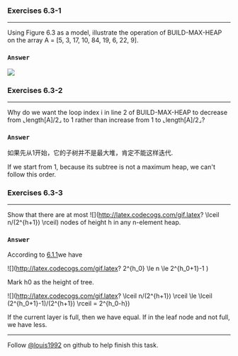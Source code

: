 ### Exercises 6.3-1
***
Using Figure 6.3 as a model, illustrate the operation of BUILD-MAX-HEAP on the array A = [5, 3, 17, 10, 84, 19, 6, 22, 9].

### `Answer`
![](./repo/s3/1.png)


### Exercises 6.3-2
***
Why do we want the loop index i in line 2 of BUILD-MAX-HEAP to decrease from ⌞length[A]/2⌟ to 1 rather than increase from 1 to ⌞length[A]/2⌟?

### `Answer`
如果先从1开始，它的子树并不是最大堆，肯定不能这样迭代.

If we start from 1, because its subtree is not a maximum heap, we can't follow this order.

### Exercises 6.3-3
***
Show that there are at most ![](http://latex.codecogs.com/gif.latex? \\lceil n/\(2^{h+1}\) \\rceil) nodes of height h in any n-element heap.

### `Answer`
According to [6.1.1](./6.1.md)we have

![](http://latex.codecogs.com/gif.latex? 2^{h_0} \\le n \\le 2^{h_0+1}-1 )

Mark h0 as the height of tree.

![](http://latex.codecogs.com/gif.latex? \\lceil n/\(2^{h+1}\) \\rceil \\le \\lceil \(2^{h_0+1}-1\)/\(2^{h+1}\) \\rceil = 2^{h_0-h})

If the current layer is full, then we have equal. If in the leaf node and not full, we have less.

***
Follow [@louis1992](https://github.com/gzc) on github to help finish this task.

